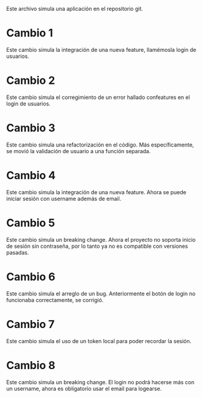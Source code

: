 Este archivo simula una aplicación en el repositorio git.

# Cambio 1
Este cambio simula la integración de una nueva feature, llamémosla login de usuarios.

# Cambio 2
Este cambio simula el corregimiento de un error hallado confeatures en el login de usuarios.

# Cambio 3
Este cambio simula una refactorización en el código. Más específicamente, se movió la validación de usuario a una función separada.

# Cambio 4
Este cambio simula la integración de una nueva feature. Ahora se puede iniciar sesión con username además de email.

# Cambio 5
Este cambio simula un breaking change. Ahora el proyecto no soporta inicio de sesión sin contraseña, por lo tanto ya no es compatible con versiones pasadas.

# Cambio 6
Este cambio simula el arreglo de un bug. Anteriormente el botón de login no funcionaba correctamente, se corrigió.

# Cambio 7
Este cambio simula el uso de un token local para poder recordar la sesión.

# Cambio 8
Este cambio simula un breaking change. El login no podrá hacerse más con un username, ahora es obligatorio usar el email para logearse.